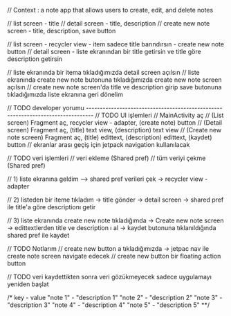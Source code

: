 // Context : a note app that allows users to create, edit, and delete notes

// list screen - title
// detail screen -  title, description
// create new note screen - title, description, save button

// list screen - recycler view - item sadece title barındırsın - create new note button
// detail screen - liste ekranından bir title getirsin ve title göre description getirsin

// liste ekranında bir itema tıkladığımızda detail screen açılsın
// liste ekranında create new note butonuna tıkladığımızda create new note screen açılsın
// create new note screen'da title ve description girip save butonuna tıkladığımızda liste ekranına geri dönelim


// TODO developer yorumu --------------------------------------------------------------------------------
// TODO UI işlemleri
// MainActivity aç
// (List screen)            Fragment aç, recycler view - adapter, (create note) button
// (Detail screen)          Fragment aç, (title) text view, (description) text view
// (Create new note screen) Fragment aç, (title) edittext, (description) edittext, (kaydet) button
// ekranlar arası geçiş için jetpack navigation kullanılacak

// TODO veri işlemleri
// veri ekleme (Shared pref)
// tüm veriyi çekme (Shared pref)


// 1) liste ekranına geldim --> shared pref verileri çek -> recycler view - adapter

// 2) listeden bir iteme tıkladım -> title gönder -> detail screen ->  shared pref ile title'a göre descriptionı getir

// 3) liste ekranında create new note tıkladığımda -> Create new note screen -> edittextlerden title ve description ı al -> kaydet butonuna tıklanıldığında shared pref ile kaydet

// TODO Notlarım
// create new button a tıkladığımızda -> jetpac nav ile create note screen navigate edecek
// create new button bir floating action button

// TODO veri kaydettikten sonra veri gözükmeyecek sadece uygulamayı yeniden başlat


/*
     key      -  value
     "note 1" -  "description 1"
     "note 2" -  "description 2"
     "note 3" -  "description 3"
     "note 4" -   "description 4"
     "note 5" -  "description 5"
**/